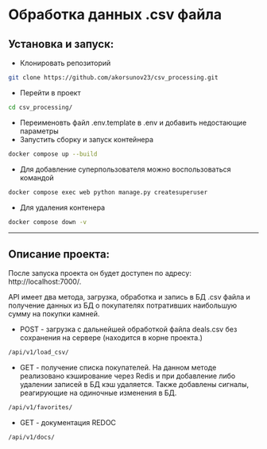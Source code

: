 # Обработка данных .csv файла


## Установка и запуск:

* Клонировать репозиторий
```sh
git clone https://github.com/akorsunov23/csv_processing.git 
```
* Перейти в проект

```sh
cd csv_processing/
```
* Переименовть файл .env.template в .env и добавить недостающие параметры
* Запустить сборку и запуск контейнера

```sh
docker compose up --build
```
* Для добавление суперпользователя можно воспользоваться командой

```sh
docker compose exec web python manage.py createsuperuser
```
* Для удаления контенера 

```sh
docker compose down -v
```

-------------------------------
## Описание проекта:
После запуска проекта он будет доступен по адресу: http://localhost:7000/.


API имеет два метода, загрузка, обработка и запись в БД .csv файла и получение данных из БД о покупателях потративших наибольшую сумму на покупки камней.

* POST - загрузка с дальнейшей обработкой файла deals.csv без сохранения на сервере (находится в корне проекта.)
```sh
/api/v1/load_csv/
```
* GET - получение списка покупателей. На данном методе реализовано кэширование через Redis и при добавление либо удалении записей в БД кэш удаляется. Также добавлены сигналы, реагирующие на одиночные изменения в БД.
```sh
/api/v1/favorites/
```
* GET - документация REDOC
```sh
/api/v1/docs/
```
